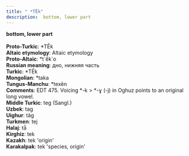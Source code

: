 ```yaml
---
title: " *TĒk"
description:  bottom, lower part
---
```

<p data-pagefind-weight="0.5">
<strong> bottom, lower part</strong><br><br>
<strong>Proto-Turkic</strong>:  *TĒk<br>
<strong>Altaic etymology</strong>:  Altaic etymology<br>
<strong> Proto-Altaic</strong>:  *t`ḗk`o<br>
<strong>Russian meaning</strong>:  дно, нижняя часть<br>
<strong>Turkic</strong>:  *TĒk<br>
<strong>Mongolian</strong>:  *taka<br>
<strong>Tungus-Manchu</strong>:  *texēn<br>
<strong>Comments</strong>:  EDT 475. Voicing *-k > *-ɣ (-j) in Oghuz points to an original long vowel.<br>
<strong>Middle Turkic</strong>:  teg (Sangl.)<br>
<strong>Uzbek</strong>:  tag<br>
<strong>Uighur</strong>:  täg<br>
<strong>Turkmen</strong>:  tej<br>
<strong>Halaj</strong>:  tǟ<br>
<strong>Kirghiz</strong>:  tek<br>
<strong>Kazakh</strong>:  tek 'origin'<br>
<strong>Karakalpak</strong>:  tek 'species, origin'<br>

</p>

